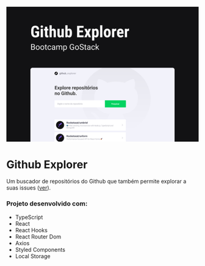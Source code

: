 ![Github Exploert](https://github.com/Andre-ti-dev/github-explorer/blob/master/Capa.png)
# Github Explorer
Um buscador de repositórios do Github que também permite explorar a suas issues ([ver](/layout-issues.png)).

### Projeto desenvolvido com:

* TypeScript
* React
* React Hooks
* React Router Dom
* Axios
* Styled Components
* Local Storage
